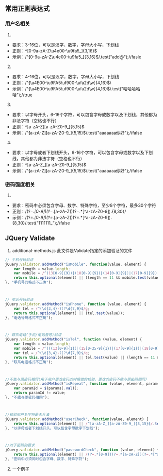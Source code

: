 常用正则表达式
---
### 用户名相关
1.
- 要求：3-16位，可以是汉字，数字，字母大小写，下划线 
- 正则：^[0-9a-zA-Z\u4e00-\u9fa5_]{3,16}$
- 示例：/^[0-9a-zA-Z\u4e00-\u9fa5_]{3,16}$/.test("add@");//fasle

2. 
- 要求：4-16位，可以是汉字，数字，字母大小写，下划线 
- 正则：/^[\u4E00-\u9FA5\uf900-\ufa2d\w]{4,16}$/
- 示例：/^[\u4E00-\u9FA5\uf900-\ufa2d\w]{4,16}$/.test("哈哈哈哈哈");//true

3. 
- 要求：以字母开头，6-16个字符，可以包含字母或数字以及下划线，其他都为非法字符（空格也不行）
- 正则：^[a-zA-Z][a-zA-Z0-9_]{5,15}$
- 示例：/^[a-zA-Z][a-zA-Z0-9_]{5,15}$/.test("aaaaaaa你好");//false

4. 
- 要求：以字母或者下划线开头，6-16个字符，可以包含字母或数字以及下划线，其他都为非法字符（空格也不行）
- 正则：^[a-zA-Z_][a-zA-Z0-9_]{5,15}$
- 示例：/^[a-zA-Z][a-zA-Z0-9_]{5,15}$/.test("aaaaaaa你好");//false

### 密码强度相关
1. 
- 要求：密码中必须包含字母、数字、特殊字符，至少8个字符，最多30个字符
- 正则：/(?=.*[0-9])(?=.*[a-zA-Z])(?=.*[^a-zA-Z0-9]).{8,30}/
- 示例：/(?=.*[0-9])(?=.*[a-zA-Z])(?=.*[^a-zA-Z0-9]).{8,30}/.test("1111111_");//false


JQuery Validate
---
1. additional-methods.js 此文件是Validate指定的添加验证的文件
```javascript
// 手机号码验证
jQuery.validator.addMethod("isMobile", function(value, element) {
    var length = value.length;
    var mobile = /^(13[0-9]{9})|(18[0-9]{9})|(14[0-9]{9})|(17[0-9]{9})|(15[0-9]{9})$/;
    return this.optional(element) || (length == 11 && mobile.test(value));
}, "手机号码格式不正确");



// 电话号码验证    
jQuery.validator.addMethod("isPhone", function (value, element) {
    var tel = /^(\d{3,4}-?)?\d{7,9}$/g;
    return this.optional(element) || (tel.test(value));
}, "电话号码格式不正确");



// 联系电话(手机/电话皆可)验证   
jQuery.validator.addMethod("isTel", function (value, element) {
    var length = value.length;
    var mobile = /^(((13[0-9]{1})|(15[0-35-9]{1})|(17[0-9]{1})|(18[0-9]{1}))+\d{8})$/;
    var tel = /^(\d{3,4}-?)?\d{7,9}$/g;
    return this.optional(element) || tel.test(value) || (length == 11 && mobile.test(value));
}, "联系电话格式不正确");



//不能与原密码相同(用于用户更改密码的时候做的校验，更改的密码不能与原密码相同)
jQuery.validator.addMethod("isRepeat", function (value, element, params) {
    var paramId = $(params).val();
    return paramId != value;
}, "不能与原密码相同");



//校验用户名字符是否合法  
jQuery.validator.addMethod("userCheck", function(value, element) {       
    return this.optional(element) || /^[a-zA-Z_][a-zA-Z0-9_]{3,15}$/.test(value);
}, "以字母或者下划线开头，可以包含字母数字下划线");



//对于密码的要求
jQuery.validator.addMethod("passwordCheck", function (value, element) {
    return this.optional(element) || /(?=.*[0-9])(?=.*[a-zA-Z])(?=.*[^a-zA-Z0-9]).{6,16}/.test(value);
}, "密码中必须同时包含字母、数字、特殊字符");

```
2. 一个例子
```javascript

```